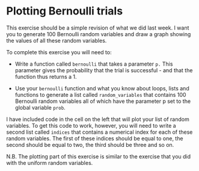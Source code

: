 # Plotting Bernoulli trials

This exercise should be a simple revision of what we did last week.  I want you to generate 100 Bernoulli random variables and draw  a graph showing the values of all these random variables.

To complete this exercise you will need to:

- Write a function called `bernoulli` that takes a parameter `p.`  This parameter gives the probability that the trial is successful - and that the function thus returns a 1. 

- Use your `bernoulli` function and what you know about loops, lists and functions to generate a list called `random_variables` that contains 100 Bernoulli random variables all of which have the parameter p set to the global variable `prob`.

I have included code in the cell on the left that will plot your list of random variables.  To get this code to work, however, you will need to write a second list called `indices` that contains a numerical index for each of these random variables.  The first of these indices should be equal to one, the second should be equal to two, the third should be three and so on.  

N.B. The plotting part of this exercise is similar to the exercise that you did with the uniform random variables.
